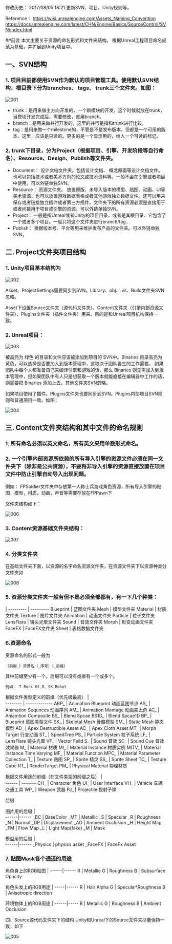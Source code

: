 修改历史： 
2017/08/05 18:21  更新SVN、项目、Unity规则等。

Reference：
https://wiki.unrealengine.com/Assets_Naming_Convention
https://docs.unrealengine.com/latest/CHN/Engine/Basics/SourceControl/SVN/index.html

##前言
本文主要关于资源的命名形式和文件夹结构。 根据Unreal工程项目命名规范为基础，并扩展到Unity项目中。

## 一、SVN结构

### 1. 项目目前都使用SVN作为默认的项目管理工具。使用默认SVN结构，根目录下分为branches、 tags、 trunk三个文件夹。如图：

![001](images/asset_name_01.jpg)

* trunk：是用来做主方向开发的，一个新模块的开发，这个时候就放在trunk，当模块开发完成后，需要修改，就用branch。 
* branch：是用来做并行开发的，这里的并行是指和trunk进行比较。
* tag：是用来做一个milestone的，不管是不是发布版本，但都是一个可用的版本。这里，应该是只读的。更多的是一个显示用的，给人一个可读的标记。

### 2. trunk下目录，分为Project（根据项目、引擎、开发阶段等自行命名）、Resource、Design、Publish等文件夹。

* Document： 设计文档文件夹。包括设计文档、 概念原画等设计文档文件。也可以包括技术或者美术方向的论文或技术资料等。一般不会在引擎或者项目中使用。可以外链单独SVN。
* Resource： 资源文件夹。 放置原版、未导入版本的模型、贴图、动画、UI等美术资源。也可以放置游戏数据表格或者其他游戏独立数据文件。还可以用来保存或者链接独立插件或者第三方插件。文件夹下的所有资源必须是直接用于或者间接用于项目或引擎的资源。可以外链单独SVN。
* Project： 一般是指Unreal或者Unity的项目目录，或者是其根目录、它包含了一个或者多个项目。一般只将这个文件夹进行branch/tag..
* Publish： 根据版本号、平台等用来维护发布产品的文件夹。可以外链单独SVN。

## 二. Project文件夹项目结构
### 1. Unity项目基本结构为

![002](images/asset_name_02.jpg)

Asset、ProjectSettings需要同步到SVN。Library、obj、.vs、Build文件夹SVN忽略。

Asset下设置Source文件夹（源代码文件夹）、Content文件夹（引擎内部资源文件夹）、Plugins文件夹（插件文件夹）用来。目的是和Unreal项目机构保持一致。

### 2. Unreal项目：

![003](images/asset_name_03.png)

被高亮为 绿色 的目录和文件应该被添加到项目的 SVN中。Binaries 目录高亮为 黄色，可以选择是否要加入到版本管理中，这取决于团队自生的工作需要。 如果团队中每个人都准备自己来编译引擎和游戏的话，那么 Binaries 则无需加入到版本管理中，但如果团队中有人只是想获取一个版本就能直接在编辑器中工作的话，则需要把 Binaries 添加上去。其他文件夹SVN忽略。

如果项目使用了插件。Plugins文件夹也要同步到SVN。Plugins内部项目SVN规则和普通项目一致。如图：

![004](images/asset_name_04.jpg)

## 三. Content文件夹结构和其中文件的命名规则
### 1. 所有命名必须以英文命名，所有英文采用单数形式命名。
### 2. 一个引擎内部资源所依赖的所有导入引擎的资源文件必须在同一文件夹下（除非是公共资源），不要将非导入引擎的资源直接放置在项目文件中防止引擎自动导入出现问题。
例如： FPSoldier文件夹中存放第一人称士兵游戏角色资源，所有导入引擎的贴图，模型，材质，动画，声音等需要存放在FPPawn下

文件夹结构如下：

![006](images/asset_name_06.png)

### 3. Content资源基础文件夹结构：

![007](images/asset_name_07.png)

### 4. 分类文件夹
在基础文件夹下面，以资源的名字命名资源文件夹，在资源文件夹下以资源种类分文件夹如

![008](images/asset_name_08.png)

### 5. 资源分类文件夹一般有但不是必须全部都有，有一下几个种类：
 | 
--------- | ---------
Blueprint | 蓝图文件夹
Mesh | 模型文件夹
Material | 材质文件夹
Texture | 图片文件夹
Animation | 动画文件夹
Particle | 粒子文件夹
LensFlare | 镜头光晕文件夹
Sound | 音效文件夹
Morph | 形变动画文件夹
FaceFX | FaceFX文件夹
Sheet | 表格数据文件夹

### 6.资源命名

资源命名的形式一般为

    （前缀_）资源名（_序号）（_后缀）

其中前缀至少有一个。后缀可以没有或者有一个或多个。

    例如： T_Rock_01_D、SK_Robot

根据文件类型定义的前缀（优先级最高）
  |  
-------- | -------------
ABP_ | Animation Blueprint 动画蓝图节点
AS_ | Animation Sequnces 动画序列
AM_ | Animation Montage 动画蒙太奇
AC_ | Aniamtion Composite
BS_ | Blend Spcae
BS1D_ | Blend Spcae1D
BP_ | Blueprint 蓝图类型文件
SK_ | Skeletal Mesh 骨骼模型
SM_ | Static Mesh 静态模型
AD_ | Apex Destructible Asset
AC_ | Apex Cloth Asset
MT_ | Morph Target 行变动画
ST_ | SpeedTree
PS_ | Particle System 粒子系统
LF_ | LensFlare 镜头光晕
VF_ | Vector Feild
S_ | Sound 音效
SC_ | Sound Cue 音效效果器
M_ | Material 材质
MI_ | Material Instance 材质实例
MITV_ | Material Instance Time Varying
MF_ | Material Function
MPC_ | Material Parameter Collection
T_ | Texture 贴图
SP_ | Sprite 精灵
SS_ | Sprite Sheet
TC_ | Texture Cube
RT_ | RenderTarget
PM_ | Physical Material 物理材质

根据文件用途的前缀（在文件类型的前缀之后）
  |  
------ | -------
CH_ | Character 角色
UI_ | User Interface
VH_ | Vehicle 车辆交通工具
WP_ | Weapon 武器
PJ_ | Projectile 投射子弹

后缀

图片用的后缀
  |  
------|------
\_BC | BaseColor
\_MT | Metallic
\_S | Specular
\_R | Roughness
\_N | Normal
\_DP | Displacement
\_AO | Ambient Occlusion
\_H | Height Map
\_FM | Flow Map
\_L | Light Map(fake)
\_M | Mask

模型用的后缀
  |  
------|------
\_Physics | physics asset
\_FaceFX | FaceFx Asset

### 7. 贴图Mask各个通道的用途

角色身上的RGB贴图
 | 
------|------
R | Metallic
G | Roughness
B | Subsurface Opacity

角色头发上的RGB用途
 | 
-----|------
R | Hair Alpha
G | Specular\Roughness
B | Anisotropic direction

环境物体上的RGB用途
 | 
------|-----
R | Metallic
G | Roughness
B | Ambient Occlusion

四、Source源代码文件夹下的结构
Unity和Unreal下的Source文件夹尽量保持一致，如下

![005](images/asset_name_05.jpg)
